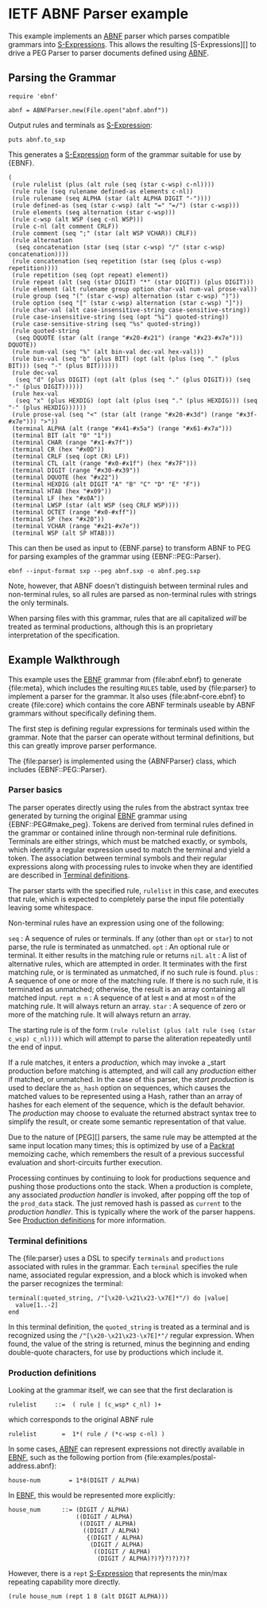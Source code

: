 # IETF ABNF Parser example

This example implements an [ABNF][] parser which parses compatible grammars into [S-Expressions][S-Expression]. This allows the resulting [S-Expressions][] to drive a PEG Parser to parser documents defined using [ABNF][].

## Parsing the Grammar

    require 'ebnf'

    abnf = ABNFParser.new(File.open("abnf.abnf"))

Output rules and terminals as [S-Expression][S-Expression]:

    puts abnf.to_sxp

This generates a [S-Expression][] form of the grammar suitable for use by {EBNF}.

    (
     (rule rulelist (plus (alt rule (seq (star c-wsp) c-nl))))
     (rule rule (seq rulename defined-as elements c-nl))
     (rule rulename (seq ALPHA (star (alt ALPHA DIGIT "-"))))
     (rule defined-as (seq (star c-wsp) (alt "=" "=/") (star c-wsp)))
     (rule elements (seq alternation (star c-wsp)))
     (rule c-wsp (alt WSP (seq c-nl WSP)))
     (rule c-nl (alt comment CRLF))
     (rule comment (seq ";" (star (alt WSP VCHAR)) CRLF))
     (rule alternation
      (seq concatenation (star (seq (star c-wsp) "/" (star c-wsp) concatenation))))
     (rule concatenation (seq repetition (star (seq (plus c-wsp) repetition))))
     (rule repetition (seq (opt repeat) element))
     (rule repeat (alt (seq (star DIGIT) "*" (star DIGIT)) (plus DIGIT)))
     (rule element (alt rulename group option char-val num-val prose-val))
     (rule group (seq "(" (star c-wsp) alternation (star c-wsp) ")"))
     (rule option (seq "[" (star c-wsp) alternation (star c-wsp) "]"))
     (rule char-val (alt case-insensitive-string case-sensitive-string))
     (rule case-insensitive-string (seq (opt "%i") quoted-string))
     (rule case-sensitive-string (seq "%s" quoted-string))
     (rule quoted-string
      (seq DQUOTE (star (alt (range "#x20-#x21") (range "#x23-#x7e"))) DQUOTE))
     (rule num-val (seq "%" (alt bin-val dec-val hex-val)))
     (rule bin-val (seq "b" (plus BIT) (opt (alt (plus (seq "." (plus BIT))) (seq "-" (plus BIT))))))
     (rule dec-val
      (seq "d" (plus DIGIT) (opt (alt (plus (seq "." (plus DIGIT))) (seq "-" (plus DIGIT))))))
     (rule hex-val
      (seq "x" (plus HEXDIG) (opt (alt (plus (seq "." (plus HEXDIG))) (seq "-" (plus HEXDIG))))))
     (rule prose-val (seq "<" (star (alt (range "#x20-#x3d") (range "#x3f-#x7e"))) ">"))
     (terminal ALPHA (alt (range "#x41-#x5a") (range "#x61-#x7a")))
     (terminal BIT (alt "0" "1"))
     (terminal CHAR (range "#x1-#x7f"))
     (terminal CR (hex "#x0D"))
     (terminal CRLF (seq (opt CR) LF))
     (terminal CTL (alt (range "#x0-#x1f") (hex "#x7F")))
     (terminal DIGIT (range "#x30-#x39"))
     (terminal DQUOTE (hex "#x22"))
     (terminal HEXDIG (alt DIGIT "A" "B" "C" "D" "E" "F"))
     (terminal HTAB (hex "#x09"))
     (terminal LF (hex "#x0A"))
     (terminal LWSP (star (alt WSP (seq CRLF WSP))))
     (terminal OCTET (range "#x0-#xff"))
     (terminal SP (hex "#x20"))
     (terminal VCHAR (range "#x21-#x7e"))
     (terminal WSP (alt SP HTAB)))

This can then be used as input to {EBNF.parse} to transform ABNF to PEG for parsing examples of the grammar using {EBNF::PEG::Parser}.

    ebnf --input-format sxp --peg abnf.sxp -o abnf.peg.sxp

Note, however, that ABNF doesn't distinguish between terminal rules and non-terminal rules, so all rules are parsed as non-terminal rules with strings the only terminals.

When parsing files with this grammar, rules that are all capitalized _will_ be treated as terminal productions, although this is an proprietary interpretation of the specification.

## Example Walkthrough

This example uses the [EBNF][] grammar from {file:abnf.ebnf} to generate {file:meta}, which includes the resulting `RULES` table, used by {file:parser} to implement a parser for the grammar. It also uses {file:abnf-core.ebnf} to create {file:core} which contains the core ABNF terminals useable by ABNF grammars without specifically defining them.

The first step is defining regular expressions for terminals used within the grammar. Note that the parser can operate without terminal definitions, but this can greatly improve parser performance.

The {file:parser} is implemented using the {ABNFParser} class, which includes {EBNF::PEG::Parser}.

### Parser basics
The parser operates directly using the rules from the abstract syntax tree generated by turning the original [EBNF][] grammar using {EBNF::PEG#make_peg}. Tokens are derived from terminal rules defined in the grammar or contained inline through non-terminal rule definitions. Terminals are either strings, which must be matched exactly, or symbols, which identify a regular expression used to match the terminal and yield a token. The association between terminal symbols and their regular expressions along with processing rules to invoke when they are identified are described in [Terminal definitions](#Terminal_definitions).

The parser starts with the specified rule, `rulelist` in this case, and executes that rule, which is expected to completely parse the input file potentially leaving some whitespace.

Non-terminal rules have an expression using one of the following:

`seq`
: A sequence of rules or terminals. If any (other than `opt` or `star`) to not parse, the rule is terminated as unmatched.
`opt`
: An optional rule or terminal. It either results in the matching rule or returns `nil`.
`alt`
: A list of alternative rules, which are attempted in order. It terminates with the first matching rule, or is terminated as unmatched, if no such rule is found.
`plus`
: A sequence of one or more of the matching rule. If there is no such rule, it is terminated as unmatched; otherwise, the result is an array containing all matched input.
`rept m n`
: A sequence of at lest `m` and at most `n` of the matching rule. It will always return an array.
`star`
: A sequence of zero or more of the matching rule. It will always return an array.

The starting rule is of the form `(rule rulelist (plus (alt rule (seq (star c_wsp) c_nl))))` which will attempt to parse the aliteration repeatedly until the end of input.

If a rule matches, it enters a _production_, which may invoke a _start production before matching is attempted, and will call any _production_ either if matched, or unmatched. In the case of this parser, the _start production_ is used to declare the `as_hash` option on sequences, which causes the matched values to be represented using a Hash, rather than an array of hashes for each element of the sequence, which is the default behavior. The _production_ may choose to evaluate the returned abstract syntax tree to simplify the result, or create some semantic representation of that value.

Due to the nature of [PEG][] parsers, the same rule may be attempted at the same input location many times; this is optimized by use of a [Packrat][] memoizing cache, which remembers the result of a previous successful evaluation and short-circuits further execution.

Processing continues by continuing to look for productions sequence and pushing those productions onto the stack. When a production is complete, any associated _production handler_ is invoked, after popping off the top of the `prod_data` stack. The just removed hash is passed as `current` to the _production handler_. This is typically where the work of the parser happens. See [Production definitions](#Production_definitions) for more information.

### Terminal definitions
The {file:parser} uses a DSL to specify `terminals` and `productions` associated with rules in the grammar. Each `terminal` specifies the rule name, associated regular expression, and a block which is invoked when the parser recognizes the terminal:

    terminal(:quoted_string, /"[\x20-\x21\x23-\x7E]*"/) do |value|
      value[1..-2]
    end

In this terminal definition, the `quoted_string` is treated as a terminal and is recognized using the `/"[\x20-\x21\x23-\x7E]*"/` regular expression. When found, the value of the string is returned, minus the beginning and ending double-quote characters, for use by productions which include it.

### Production definitions
Looking at the grammar itself, we can see that the first declaration is

    rulelist     ::=  ( rule | (c_wsp* c_nl) )+

which corresponds to the original ABNF rule

    rulelist       =  1*( rule / (*c-wsp c-nl) )

In some cases, [ABNF][] can represent expressions not directly available in [EBNF][], such as the following portion from {file:examples/postal-address.abnf}:

    house-num        = 1*8(DIGIT / ALPHA)

In [EBNF][], this would be represented more explicitly:

    house_num      ::= (DIGIT / ALPHA)
                       ((DIGIT / ALPHA)
                        ((DIGIT / ALPHA)
                         ((DIGIT / ALPHA)
                          {(DIGIT / ALPHA)
                           (DIGIT / ALPHA)
                            ((DIGIT / ALPHA)
                             (DIGIT / ALPHA)?)?}?)?)?)?

However, there is a `rept` [S-Expression][] that represents the min/max repeating capability more directly.

    (rule house_num (rept 1 8 (alt DIGIT ALPHA)))

[EBNF]:         https://www.w3.org/TR/REC-xml/#sec-notation
[Packrat]:      https://pdos.csail.mit.edu/~baford/packrat/thesis/
[ABNF]:         https://www.rfc-editor.org/rfc/rfc5234
[S-expression]: https://en.wikipedia.org/wiki/S-expression
